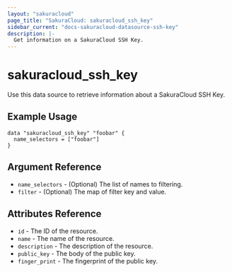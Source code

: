 ```yaml
---
layout: "sakuracloud"
page_title: "SakuraCloud: sakuracloud_ssh_key"
sidebar_current: "docs-sakuracloud-datasource-ssh-key"
description: |-
  Get information on a SakuraCloud SSH Key.
---
```


# sakuracloud\_ssh_key

Use this data source to retrieve information about a SakuraCloud SSH Key.

## Example Usage

```hcl
data "sakuracloud_ssh_key" "foobar" {
  name_selectors = ["foobar"]
}
```

## Argument Reference

 * `name_selectors` - (Optional) The list of names to filtering.
 * `filter` - (Optional) The map of filter key and value.

## Attributes Reference

* `id` - The ID of the resource.
* `name` - The name of the resource.
* `description` - The description of the resource.
* `public_key` - The body of the public key. 
* `finger_print` - The fingerprint of the public key.
